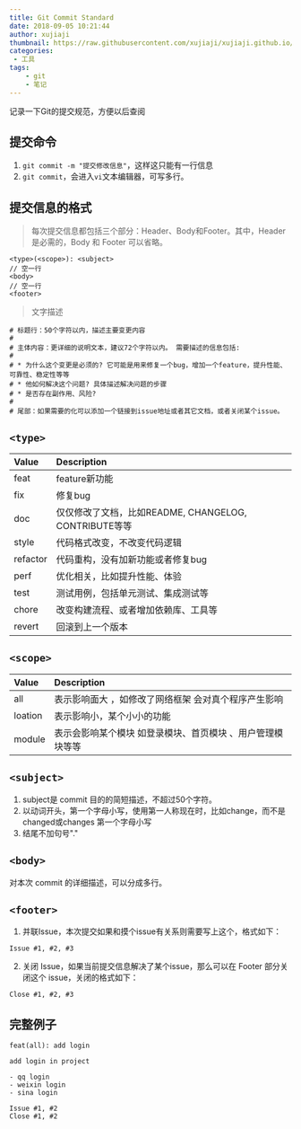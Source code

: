 ```yaml
---
title: Git Commit Standard
date: 2018-09-05 10:21:44
author: xujiaji
thumbnail: https://raw.githubusercontent.com/xujiaji/xujiaji.github.io/pictures/blog/git/git_commit.jpg
categories:
 - 工具
tags:
    - git
    - 笔记
---
```


记录一下Git的提交规范，方便以后查阅

<!-- more -->

## 提交命令
1. `git commit -m "提交修改信息"`，这样这只能有一行信息
2. `git commit`，会进入`vi`文本编辑器，可写多行。

## 提交信息的格式
> 每次提交信息都包括三个部分：Header、Body和Footer。其中，Header 是必需的，Body 和 Footer 可以省略。

```
<type>(<scope>): <subject>
// 空一行
<body>
// 空一行
<footer>
```

> 文字描述

```
# 标题行：50个字符以内，描述主要变更内容
#
# 主体内容：更详细的说明文本，建议72个字符以内。 需要描述的信息包括:
#
# * 为什么这个变更是必须的? 它可能是用来修复一个bug，增加一个feature，提升性能、可靠性、稳定性等等
# * 他如何解决这个问题? 具体描述解决问题的步骤
# * 是否存在副作用、风险?
#
# 尾部：如果需要的化可以添加一个链接到issue地址或者其它文档，或者关闭某个issue。
```


## `<type>`
|Value|Description|
|:-|:-|
|feat|feature新功能|
|fix|修复bug|
|doc|仅仅修改了文档，比如README, CHANGELOG, CONTRIBUTE等等|
|style|代码格式改变，不改变代码逻辑|
|refactor|代码重构，没有加新功能或者修复bug|
|perf|优化相关，比如提升性能、体验|
|test|测试用例，包括单元测试、集成测试等|
|chore|改变构建流程、或者增加依赖库、工具等|
|revert|回滚到上一个版本|

## `<scope>`
|Value|Description|
|:-|:-|
|all|表示影响面大 ，如修改了网络框架  会对真个程序产生影响|
|loation|表示影响小，某个小小的功能|
|module|表示会影响某个模块 如登录模块、首页模块 、用户管理模块等等|

## `<subject>`
1. subject是 commit 目的的简短描述，不超过50个字符。
2. 以动词开头，第一个字母小写，使用第一人称现在时，比如change，而不是changed或changes
第一个字母小写
3. 结尾不加句号"."

## `<body>`
对本次 commit 的详细描述，可以分成多行。

## `<footer>`
1. 并联Issue，本次提交如果和摸个issue有关系则需要写上这个，格式如下：
```
Issue #1, #2, #3
```
2. 关闭 Issue，如果当前提交信息解决了某个issue，那么可以在 Footer 部分关闭这个 issue，关闭的格式如下：
```
Close #1, #2, #3
```

## 完整例子
```
feat(all): add login

add login in project

- qq login
- weixin login
- sina login

Issue #1, #2
Close #1, #2
```
